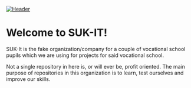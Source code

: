 [![Header](https://i.griefed.de/images/2021/09/16/SUK-IT-Data-Center.png)](https://suk-it.at)

# Welcome to SUK-IT!

SUK-It is the fake organization/company for a couple of vocational school pupils which we are using for projects for said
vocational school.

Not a single repository in here is, or will ever be, profit oriented. The main purpose of repositories in this organization
is to learn, test ourselves and improve our skills.